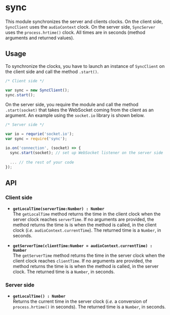 # sync

This module synchronizes the server and clients clocks. On the client side, `SyncClient` uses the `audioContext` clock. On the server side, `SyncServer` uses the `process.hrtime()` clock. All times are in seconds (method arguments and returned values).

## Usage

To synchronize the clocks, you have to launch an instance of `SyncClient` on the client side and call the method `.start()`.

```javascript
/* Client side */

var sync = new SyncClient();
sync.start();
```

On the server side, you require the module and call the method `.start(socket)` that takes the WebSocket coming from the client as an argument. An example using the `socket.io` library is shown below.

```javascript
/* Server side */

var io = requrie('socket.io');
var sync = require('sync');

io.on('connection', (socket) => {
  sync.start(socket); // set up WebSocket listener on the server side
  
  ... // the rest of your code
});
```

## API

### Client side

- **`getLocalTime(serverTime:Number) : Number`**  
  The `getLocalTime` method returns the time in the client clock when the server clock reaches `serverTime`. If no arguments are provided, the method returns the time is is when the method is called, in the client clock (*i.e.* `audioContext.currentTime`). The returned time is a `Number`, in seconds.

- **`getServerTime(clientTime:Number = audioContext.currentTime) : Number`**  
  The `getServerTime` method returns the time in the server clock when the client clock reaches `clientTime`. If no arguments are provided, the method returns the time is is when the method is called, in the server clock. The returned time is a `Number`, in seconds.

### Server side

- **`getLocalTime() : Number`**  
  Returns the current time in the server clock (*i.e.* a conversion of `process.hrtime()` in seconds). The returned time is a `Number`, in seconds.
